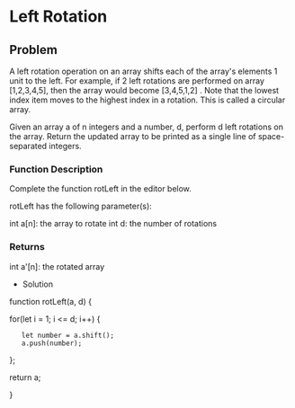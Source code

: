 # Left Rotation

## Problem

A left rotation operation on an array shifts each of the array's elements 1 unit to the left. For example, if 2 left rotations are performed on array [1,2,3,4,5], then the array would become [3,4,5,1,2] . Note that the lowest index item moves to the highest index in a rotation. This is called a circular array.

Given an array a of n integers and a number, d, perform d left rotations on the array. Return the updated array to be printed as a single line of space-separated integers.

### Function Description

Complete the function rotLeft in the editor below.

rotLeft has the following parameter(s):

int a[n]: the array to rotate
int d: the number of rotations

### Returns

int a'[n]: the rotated array

- Solution

function rotLeft(a, d) {

   for(let i = 1; i <= d; i++) {
       
       let number = a.shift();
       a.push(number);
       
   };
   
   return a;

}
